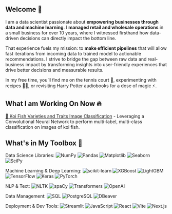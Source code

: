 ## Welcome 🤗

I am a data scientist passionate about **empowering businesses through data and machine learning**.
I **managed retail and wholesale operations** in a small business for over 10 years, where I witnessed firsthand how data-driven decisions can directly impact the bottom line.

That experience fuels my mission: to **make efficient pipelines** that will allow fast iterations from incoming data to trained model to actionable recommendations. I strive to bridge the gap between raw data and real-business impact by transforming insights into user-friendly experiences that drive better decisions and measurable results.

In my free time, you’ll find me on the tennis court 🎾, experimenting with recipes 🧑‍🍳, or revisiting Harry Potter audiobooks for a dose of magic ⚡️.


## What I am Working On Now 🔥 

[🎏 Koi Fish Varieties and Traits Image Classification](https://github.com/annahanslc/koi-price-prediction) - Leveraging a Convolutional Neural Network to perform multi-label, multi-class classification on images of koi fish. 

## What's in My Toolbox 🧰

Data Science Libraries: ![NumPy](https://img.shields.io/badge/NumPy-013243?logo=numpy&logoColor=white)
![Pandas](https://img.shields.io/badge/Pandas-150458?logo=pandas&logoColor=white)
![Matplotlib](https://img.shields.io/badge/Matplotlib-11557C?logo=matplotlib&logoColor=white)
![Seaborn](https://img.shields.io/badge/Seaborn-2D6A4F?logo=python&logoColor=white)
![SciPy](https://img.shields.io/badge/SciPy-8CAAE6?logo=scipy&logoColor=white)

Machine Learning & Deep Learning: ![scikit-learn](https://img.shields.io/badge/scikit--learn-F7931E?logo=scikit-learn&logoColor=white)
![XGBoost](https://img.shields.io/badge/XGBoost-AA0000?logo=python&logoColor=white)
![LightGBM](https://img.shields.io/badge/LightGBM-9ACD32?logo=python&logoColor=white)
![TensorFlow](https://img.shields.io/badge/TensorFlow-FF6F00?logo=tensorflow&logoColor=white)
![Keras](https://img.shields.io/badge/Keras-D00000?logo=keras&logoColor=white)
![PyTorch](https://img.shields.io/badge/PyTorch-EE4C2C?logo=pytorch&logoColor=white)

NLP & Text: ![NLTK](https://img.shields.io/badge/NLTK-2C8EBB?logo=python&logoColor=white)
![spaCy](https://img.shields.io/badge/spaCy-09A3D5?logo=spacy&logoColor=white)
![Transformers](https://img.shields.io/badge/Transformers-FFBF00?logo=huggingface&logoColor=white)
![OpenAI](https://img.shields.io/badge/OpenAI-412991?logo=openai&logoColor=white)

Data Management: ![SQL](https://img.shields.io/badge/SQL-4479A1?logo=mysql&logoColor=white)
![PostgreSQL](https://img.shields.io/badge/PostgreSQL-4169E1?logo=postgresql&logoColor=white)
![DBeaver](https://img.shields.io/badge/DBeaver-372923?logo=dbeaver&logoColor=white)

Deployment & Dev Tools: ![Streamlit](https://img.shields.io/badge/Streamlit-FF4B4B?logo=streamlit&logoColor=white)
![JavaScript](https://img.shields.io/badge/JavaScript-F7DF1E?logo=javascript&logoColor=black)
![React](https://img.shields.io/badge/React-61DAFB?logo=react&logoColor=black)
![Vite](https://img.shields.io/badge/Vite-646CFF?logo=vite&logoColor=white)
![Next.js](https://img.shields.io/badge/Next.js-000000?logo=nextdotjs&logoColor=white)

